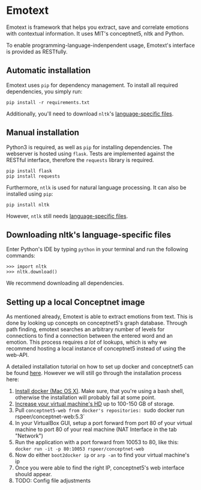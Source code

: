 # Emotext
Emotext is framework that helps you extract, save and correlate emotions with contextual information.
It uses MIT's conceptnet5, nltk and Python.

To enable programming-language-indenpendent usage, Emotext's interface is provided as RESTfully.

## Automatic installation
Emotext uses `pip` for dependency management. To install all required dependencies, you simply run:

    pip install -r requirements.txt

Additionally, you'll need to download `nltk`'s [language-specific files](#downloading-nltks-language-specific-files).

## Manual installation
Python3 is required, as well as `pip` for installing dependencies.
The webserver is hosted using `flask`. Tests are implemented against the RESTful interface, therefore the `requests` library is required.

    pip install flask
    pip install requests

Furthermore, `ntlk` is used for natural language processing. It can also be installed using `pip`:

    pip install nltk

However, `ntlk` still needs [language-specific files](#downloading-nltks-language-specific-files).

## Downloading nltk's language-specific files
Enter Python's IDE by typing `python` in your terminal and run the following commands: 

    >>> import nltk
    >>> nltk.download()

We recommend downloading all dependencies.

## Setting up a local Conceptnet image
As mentioned already, Emotext is able to extract emotions from text. This is done by looking up concepts on conceptnet5's graph database.
Through path finding, emotext searches an arbitrary number of levels for connections to find a connection between the entered word and an emotion.
This process requires *a lot* of lookups, which is why we recommend hosting a local instance of conceptnet5 instead of using the web-API.

A detailed installation tutorial on how to set up docker and conceptnet5 can be found [here](https://github.com/commonsense/conceptnet5/wiki/Docker).
However we will still go through the installation process here:

1. [Install docker (Mac OS X)](https://docs.docker.com/installation/mac/). Make sure, that you're using a bash shell, otherwise the installation will probably fail at some point.
2. [Increase your virtual machine's HD](https://docs.docker.com/articles/b2d_volume_resize/) up to 100-150 GB of storage.
3. Pull `conceptnet5-web from docker's repositories: `sudo docker run rspeer/conceptnet-web:5.3`
4. In your VirtualBox GUI, setup a port forward from port 80 of your virtual machine to port 80 of your real machine (NAT Interface in the tab "Network")
5. Run the application with a port forward from 10053 to 80, like this: `docker run -it -p 80:10053 rspeer/conceptnet-web`
6. Now do either `boot2docker ip` or `arp -an` to find your virtual machine's ip
7. Once you were able to find the right IP, conceptnet5's web interface should appear.
8. TODO: Config file adjustments




